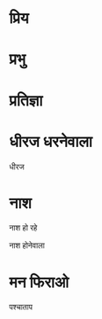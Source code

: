 #  प्रिय
#  प्रभु
#  प्रतिज्ञा
#  धीरज धरनेवाला

 धीरज
#  नाश

 नाश हो रहे

 नाश होनेवाला
#  मन फिराओ

 पश्चाताप